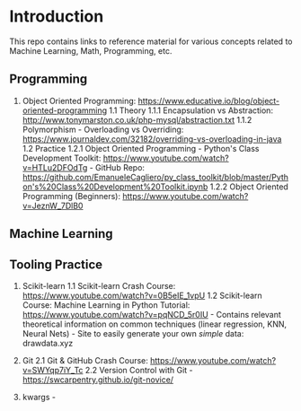 # Introduction

This repo contains links to reference material for various concepts related to Machine Learning, Math, Programming, etc. 

## Programming

1. Object Oriented Programming: https://www.educative.io/blog/object-oriented-programming
    1.1 Theory
        1.1.1 Encapsulation vs Abstraction: http://www.tonymarston.co.uk/php-mysql/abstraction.txt
        1.1.2 Polymorphism - Overloading vs Overriding: https://www.journaldev.com/32182/overriding-vs-overloading-in-java
    1.2 Practice 
        1.2.1 Object Oriented Programming - Python's Class Development Toolkit: https://www.youtube.com/watch?v=HTLu2DFOdTg
            - GitHub Repo: https://github.com/EmanueleCagliero/py_class_toolkit/blob/master/Python's%20Class%20Development%20Toolkit.ipynb
        1.2.2 Object Oriented Programming (Beginners): https://www.youtube.com/watch?v=JeznW_7DlB0 


## Machine Learning



## Tooling Practice

1. Scikit-learn
    1.1 Scikit-learn Crash Course: https://www.youtube.com/watch?v=0B5eIE_1vpU
    1.2 Scikit-learn Course: Machine Learning in Python Tutorial: https://www.youtube.com/watch?v=pqNCD_5r0IU
        - Contains relevant theoretical information on common techniques (linear regression, KNN, Neural Nets)
        - Site to easily generate your own *simple* data: drawdata.xyz
2. Git
    2.1 Git & GitHub Crash Course: https://www.youtube.com/watch?v=SWYqp7iY_Tc
    2.2 Version Control with Git - https://swcarpentry.github.io/git-novice/
    
3. kwargs - 
